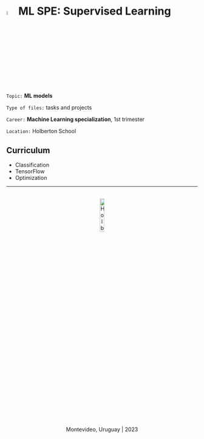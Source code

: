 # <a> <img src="https://cdn-icons-png.flaticon.com/512/5464/5464786.png" alt="flaticon" width=5%></img></a> **ML SPE: Supervised Learning**

`Topic:` **ML models**

`Type of files:` tasks and projects

`Career:` **Machine Learning specialization**, 1st trimester

`Location:` Holberton School

## Curriculum
- Classification
- TensorFlow
- Optimization

<hr><br>
<div align="center">
    <img src="https://apply.holbertonschool.com/holberton-logo.png" alt="Holberton logo" width=15%></img>
</div>

<p align="center">Montevideo, Uruguay | 2023</p>
